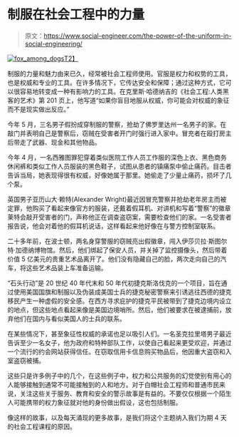 # 制服在社会工程中的力量

> 原文：<https://www.social-engineer.com/the-power-of-the-uniform-in-social-engineering/>

[![fox_among_dogs](img/1f2eed4fb9c45334d392a542dbf6697a.png)T2】](https://www.social-engineer.com/wp-content/uploads/2013/07/fox_among_dogs.jpg)

制服的力量和魅力由来已久，经常被社会工程师使用。官服是权力和权势的工具，也是权威和专业的工具。在许多情况下，它传达安全和保障；通过这种方式，它可以很容易地转变成一种有影响力的工具。在克里斯·哈德纳吉的《社会工程:人类黑客的艺术》第 201 页上，他写道“如果你盲目地服从权威，你可能会对权威的象征而不是现实做出反应。”

今年 5 月，三名男子假扮成穿制服的警察，抢劫了佛罗里达州一名男子的家。在敲门并表明自己是警察后，窃贼在受害者开门时强行进入家中。冒充者在殴打房主后带走了武器、现金和其他物品。

今年 4 月，一名西雅图罪犯穿着类似医院工作人员工作服的深色上衣、黑色商务休闲裤和类似工作人员服装的黑色鞋子，试图从患者的镇痛泵中偷止痛药。目击者告诉当局，她表现得很有权威，好像她属于那里。她偷走了少量止痛药，损坏了几个泵。

英国男子亚历山大·赖特(Alexander Wright)最近因冒充警察并抢劫老年房主而被定罪，他购买了看起来像官方的服装，还戴着假耳机、对讲机和写着“警察”的徽章莱特会敲开受害者的门，声称他正在调查盗窃案，需要检查他们的家。一名受害者报告说，他会对着他的假耳机说话，这样看起来他好像在与警方控制室联系。

二十多年前，在波士顿，两名身穿警服的窃贼亮出假徽章，闯入伊莎贝拉·斯图尔特·加德纳博物馆。然后，他们绑起了保安人员，并关掉了监控摄像头，然后带着价值 5 亿美元的贵重艺术品离开了。他们没有隐藏自己的脸，两次走向自己的汽车，将这些艺术品装上车准备运输。

“石头行动”是 20 世纪 40 年代末和 50 年代初捷克斯洛伐克的一个项目，旨在通过使用美国国旗和制服以及伪装成美国士兵的捷克秘密警察来引诱逃往西德的捷克移民产生一种虚假的安全感。在西方寻求庇护的捷克平民被带到了捷克边境内设立的地点，但这些地点看起来像是美国边境哨所。然后，他们被要求在被逮捕前，放弃他们在国内与看似美国人的士兵的联系。

在某些情况下，甚至象征性权威的承诺也足以吸引人们。一名圣克拉里塔男子最近告诉至少一名女子，他为政府和特种部队工作，以使自己看起来更受欢迎，并通过一个流行的约会网站获得信任。在窃取信用卡信息购买物品后，他因重大盗窃和入室盗窃被捕。

这些只是许多例子中的几个，在这些例子中，权力和公共服务的幻觉使别有用心的人能够接触到通常不可能接触到的人和地方。对于白帽社会工程师和普通市民来说，关注这些关于服务、教育和安全的警示故事是有益的。不要仅仅根据一个陌生人可能携带的权力象征就对他的身份做出假设，这也包括制服。

像这样的故事，以及每天涌现的更多故事，是我们将这个主题纳入我们为期 4 天的社会工程课程的原因。